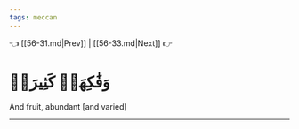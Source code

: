 ```yaml
---
tags: meccan
---
```


👈 [[56-31.md|Prev]] | [[56-33.md|Next]] 👉

# وَفَٰكِهَةٖ كَثِيرَةٖ

And fruit, abundant [and varied]

---

